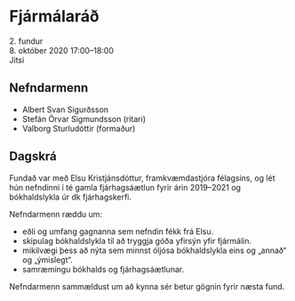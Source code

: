 # Fjármálaráð

2\. fundur  
8\. október 2020 17:00–18:00  
Jitsi

## Nefndarmenn
* Albert Svan Sigurðsson
* Stefán Örvar Sigmundsson (ritari)
* Valborg Sturludóttir (formaður)

## Dagskrá

Fundað var með Elsu Kristjánsdóttur, framkvæmdastjóra félagsins, og lét hún nefndinni í té gamla fjárhagsáætlun fyrir árin 2019–2021 og bókhaldslykla úr dk fjárhagskerfi.

Nefndarmenn ræddu um:
* eðli og umfang gagnanna sem nefndin fékk frá Elsu.
* skipulag bókhaldslykla til að tryggja góða yfirsýn yfir fjármálin.
* mikilvægi þess að nýta sem minnst óljósa bókhaldslykla eins og „annað“ og „ýmislegt“.
* samræmingu bókhalds og fjárhagsáætlunar.

Nefndarmenn sammældust um að kynna sér betur gögnin fyrir næsta fund.
